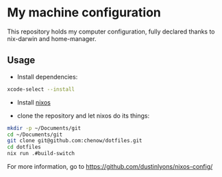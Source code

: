 # My machine configuration

This repository holds my computer configuration, fully declared thanks to nix-darwin and home-manager.

## Usage

- Install dependencies:

```bash
xcode-select --install

```

- Install [nixos](https://nixos.org/download/)

- clone the repository and let nixos do its things:
```bash
mkdir -p ~/Documents/git
cd ~/Documents/git
git clone git@github.com:chenow/dotfiles.git
cd dotfiles
nix run .#build-switch
```

For more information, go to https://github.com/dustinlyons/nixos-config/
